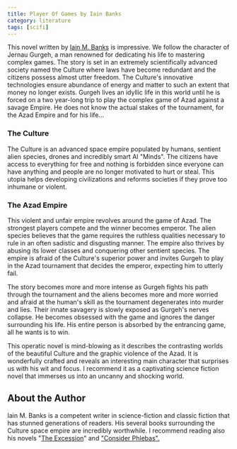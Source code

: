 ```yaml
---
title: Player Of Games by Iain Banks
category: literature
tags: [scifi]
---
```


<p>This novel written by <a href="https://www.iain-banks.net/" target="_blank" rel="noopener">Iain M. Banks</a> is impressive. We follow the character of Jernau Gurgeh, a man renowned for dedicating his life to mastering complex games. The story is set in an extremely scientifically advanced society named the Culture where laws have become redundant and the citizens possess almost utter freedom. The Culture's innovative technologies ensure abundance of energy and matter to such an extent that money no longer exists. Gurgeh lives an idyllic life in this world until he is forced on a two year-long trip to play the complex game of Azad against a savage Empire. He does not know the actual stakes of the tournament, for the Azad Empire and for his life...</p><h3>The Culture</h3><p>The Culture is an advanced space empire populated by humans, sentient alien species, drones and incredibly smart AI "Minds". The citizens have access to everything for free and nothing is forbidden since everyone can have anything and people are no longer motivated to hurt or steal. This utopia helps developing civilizations and reforms societies if they prove too inhumane or violent.</p><h3>The Azad Empire</h3><p>This violent and unfair empire revolves around the game of Azad. The strongest players compete and the winner becomes emperor. The alien species believes that the game requires the ruthless qualities necessary to rule in an often sadistic and disgusting manner. The empire also thrives by abusing its lower classes and conquering other sentient species. The empire is afraid of the Culture's superior power and invites Gurgeh to play in the Azad tournament that decides the emperor, expecting him to utterly fail.</p>

<p>The story becomes more and more intense as Gurgeh fights his path through the tournament and the aliens becomes more and more worried and afraid at the human's skill as the tournament degenerates into murder and lies. Their innate savagery is slowly exposed as Gurgeh's nerves collapse. He becomes obsessed with the game and ignores the danger surrounding his life. His entire person is absorbed by the entrancing game, all he wants is to win.</p>

<p>This operatic novel is mind-blowing as it describes the contrasting worlds of the beautiful Culture and the graphic violence of the Azad. It is wonderfully crafted and reveals an interesting main character that surprises us with his wit and focus. I recommend it as a captivating science fiction novel that immerses us into an uncanny and shocking world.</p><h2>About the Author</h2><p>Iain M. Banks is a competent writer in science-fiction and classic fiction that has stunned generations of readers. His several books surrounding the Culture space empire are incredibly worthwhile. I recommend reading also his novels "<a href="https://www.goodreads.com/book/show/12013.Excession" target="_blank" rel="noopener">The Excession</a>" and <a href="https://www.goodreads.com/book/show/8935689-consider-phlebas" target="_blank" rel="noopener">"Consider Phlebas".</a></p><p>
